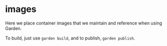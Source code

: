 # images

Here we place container images that we maintain and reference when using Garden.

To build, just use `garden build`, and to publish, `garden publish`.
